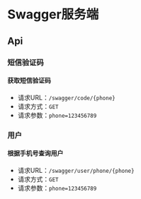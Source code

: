 # Swagger服务端
## Api
### 短信验证码
#### 获取短信验证码
- 请求URL：`/swagger/code/{phone}`
- 请求方式：`GET`
- 请求参数：`phone=123456789`
### 用户
#### 根据手机号查询用户
- 请求URL：`/swagger/user/phone/{phone}`
- 请求方式：`GET`
- 请求参数：`phone=123456789`
